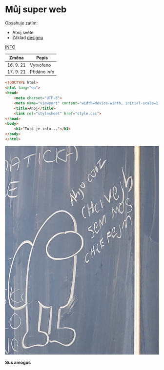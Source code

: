 # Můj super web
Obsahuje zatím:
* Ahoj světe
* Základ [designu](https://cs.wikipedia.org/wiki/Design)

[INFO](info.html)

**Změna** | **Popis**
--------- | ---------
16. 9. 21 | Vytvořeno
17. 9. 21 | Přidáno info

```html
<!DOCTYPE html>
<html lang="en">
<head>
    <meta charset="UTF-8">
    <meta name="viewport" content="width=device-width, initial-scale=1.0">
    <title>Ahoj</title>
    <link rel="stylesheet" href="style.css">
</head>
<body>
    <h1>"Toto je info..."</h1>
</body>
</html>
```

![Sus](/sus.jpg)

**Sus amogus**
